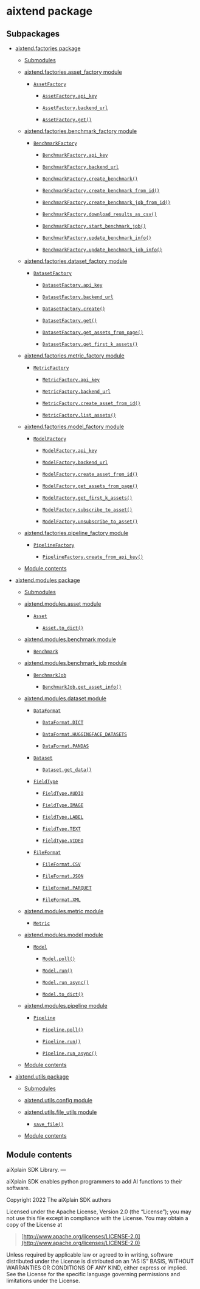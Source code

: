 # aixtend package

## Subpackages


* [aixtend.factories package](aixtend.factories.md)


    * [Submodules](aixtend.factories.md#submodules)


    * [aixtend.factories.asset_factory module](aixtend.factories.md#module-aixtend.factories.asset_factory)


        * [`AssetFactory`](aixtend.factories.md#aixtend.factories.asset_factory.AssetFactory)


            * [`AssetFactory.api_key`](aixtend.factories.md#aixtend.factories.asset_factory.AssetFactory.api_key)


            * [`AssetFactory.backend_url`](aixtend.factories.md#aixtend.factories.asset_factory.AssetFactory.backend_url)


            * [`AssetFactory.get()`](aixtend.factories.md#aixtend.factories.asset_factory.AssetFactory.get)


    * [aixtend.factories.benchmark_factory module](aixtend.factories.md#module-aixtend.factories.benchmark_factory)


        * [`BenchmarkFactory`](aixtend.factories.md#aixtend.factories.benchmark_factory.BenchmarkFactory)


            * [`BenchmarkFactory.api_key`](aixtend.factories.md#aixtend.factories.benchmark_factory.BenchmarkFactory.api_key)


            * [`BenchmarkFactory.backend_url`](aixtend.factories.md#aixtend.factories.benchmark_factory.BenchmarkFactory.backend_url)


            * [`BenchmarkFactory.create_benchmark()`](aixtend.factories.md#aixtend.factories.benchmark_factory.BenchmarkFactory.create_benchmark)


            * [`BenchmarkFactory.create_benchmark_from_id()`](aixtend.factories.md#aixtend.factories.benchmark_factory.BenchmarkFactory.create_benchmark_from_id)


            * [`BenchmarkFactory.create_benchmark_job_from_id()`](aixtend.factories.md#aixtend.factories.benchmark_factory.BenchmarkFactory.create_benchmark_job_from_id)


            * [`BenchmarkFactory.download_results_as_csv()`](aixtend.factories.md#aixtend.factories.benchmark_factory.BenchmarkFactory.download_results_as_csv)


            * [`BenchmarkFactory.start_benchmark_job()`](aixtend.factories.md#aixtend.factories.benchmark_factory.BenchmarkFactory.start_benchmark_job)


            * [`BenchmarkFactory.update_benchmark_info()`](aixtend.factories.md#aixtend.factories.benchmark_factory.BenchmarkFactory.update_benchmark_info)


            * [`BenchmarkFactory.update_benchmark_job_info()`](aixtend.factories.md#aixtend.factories.benchmark_factory.BenchmarkFactory.update_benchmark_job_info)


    * [aixtend.factories.dataset_factory module](aixtend.factories.md#module-aixtend.factories.dataset_factory)


        * [`DatasetFactory`](aixtend.factories.md#aixtend.factories.dataset_factory.DatasetFactory)


            * [`DatasetFactory.api_key`](aixtend.factories.md#aixtend.factories.dataset_factory.DatasetFactory.api_key)


            * [`DatasetFactory.backend_url`](aixtend.factories.md#aixtend.factories.dataset_factory.DatasetFactory.backend_url)


            * [`DatasetFactory.create()`](aixtend.factories.md#aixtend.factories.dataset_factory.DatasetFactory.create)


            * [`DatasetFactory.get()`](aixtend.factories.md#aixtend.factories.dataset_factory.DatasetFactory.get)


            * [`DatasetFactory.get_assets_from_page()`](aixtend.factories.md#aixtend.factories.dataset_factory.DatasetFactory.get_assets_from_page)


            * [`DatasetFactory.get_first_k_assets()`](aixtend.factories.md#aixtend.factories.dataset_factory.DatasetFactory.get_first_k_assets)


    * [aixtend.factories.metric_factory module](aixtend.factories.md#module-aixtend.factories.metric_factory)


        * [`MetricFactory`](aixtend.factories.md#aixtend.factories.metric_factory.MetricFactory)


            * [`MetricFactory.api_key`](aixtend.factories.md#aixtend.factories.metric_factory.MetricFactory.api_key)


            * [`MetricFactory.backend_url`](aixtend.factories.md#aixtend.factories.metric_factory.MetricFactory.backend_url)


            * [`MetricFactory.create_asset_from_id()`](aixtend.factories.md#aixtend.factories.metric_factory.MetricFactory.create_asset_from_id)


            * [`MetricFactory.list_assets()`](aixtend.factories.md#aixtend.factories.metric_factory.MetricFactory.list_assets)


    * [aixtend.factories.model_factory module](aixtend.factories.md#module-aixtend.factories.model_factory)


        * [`ModelFactory`](aixtend.factories.md#aixtend.factories.model_factory.ModelFactory)


            * [`ModelFactory.api_key`](aixtend.factories.md#aixtend.factories.model_factory.ModelFactory.api_key)


            * [`ModelFactory.backend_url`](aixtend.factories.md#aixtend.factories.model_factory.ModelFactory.backend_url)


            * [`ModelFactory.create_asset_from_id()`](aixtend.factories.md#aixtend.factories.model_factory.ModelFactory.create_asset_from_id)


            * [`ModelFactory.get_assets_from_page()`](aixtend.factories.md#aixtend.factories.model_factory.ModelFactory.get_assets_from_page)


            * [`ModelFactory.get_first_k_assets()`](aixtend.factories.md#aixtend.factories.model_factory.ModelFactory.get_first_k_assets)


            * [`ModelFactory.subscribe_to_asset()`](aixtend.factories.md#aixtend.factories.model_factory.ModelFactory.subscribe_to_asset)


            * [`ModelFactory.unsubscribe_to_asset()`](aixtend.factories.md#aixtend.factories.model_factory.ModelFactory.unsubscribe_to_asset)


    * [aixtend.factories.pipeline_factory module](aixtend.factories.md#module-aixtend.factories.pipeline_factory)


        * [`PipelineFactory`](aixtend.factories.md#aixtend.factories.pipeline_factory.PipelineFactory)


            * [`PipelineFactory.create_from_api_key()`](aixtend.factories.md#aixtend.factories.pipeline_factory.PipelineFactory.create_from_api_key)


    * [Module contents](aixtend.factories.md#module-aixtend.factories)


* [aixtend.modules package](aixtend.modules.md)


    * [Submodules](aixtend.modules.md#submodules)


    * [aixtend.modules.asset module](aixtend.modules.md#module-aixtend.modules.asset)


        * [`Asset`](aixtend.modules.md#aixtend.modules.asset.Asset)


            * [`Asset.to_dict()`](aixtend.modules.md#aixtend.modules.asset.Asset.to_dict)


    * [aixtend.modules.benchmark module](aixtend.modules.md#module-aixtend.modules.benchmark)


        * [`Benchmark`](aixtend.modules.md#aixtend.modules.benchmark.Benchmark)


    * [aixtend.modules.benchmark_job module](aixtend.modules.md#module-aixtend.modules.benchmark_job)


        * [`BenchmarkJob`](aixtend.modules.md#aixtend.modules.benchmark_job.BenchmarkJob)


            * [`BenchmarkJob.get_asset_info()`](aixtend.modules.md#aixtend.modules.benchmark_job.BenchmarkJob.get_asset_info)


    * [aixtend.modules.dataset module](aixtend.modules.md#module-aixtend.modules.dataset)


        * [`DataFormat`](aixtend.modules.md#aixtend.modules.dataset.DataFormat)


            * [`DataFormat.DICT`](aixtend.modules.md#aixtend.modules.dataset.DataFormat.DICT)


            * [`DataFormat.HUGGINGFACE_DATASETS`](aixtend.modules.md#aixtend.modules.dataset.DataFormat.HUGGINGFACE_DATASETS)


            * [`DataFormat.PANDAS`](aixtend.modules.md#aixtend.modules.dataset.DataFormat.PANDAS)


        * [`Dataset`](aixtend.modules.md#aixtend.modules.dataset.Dataset)


            * [`Dataset.get_data()`](aixtend.modules.md#aixtend.modules.dataset.Dataset.get_data)


        * [`FieldType`](aixtend.modules.md#aixtend.modules.dataset.FieldType)


            * [`FieldType.AUDIO`](aixtend.modules.md#aixtend.modules.dataset.FieldType.AUDIO)


            * [`FieldType.IMAGE`](aixtend.modules.md#aixtend.modules.dataset.FieldType.IMAGE)


            * [`FieldType.LABEL`](aixtend.modules.md#aixtend.modules.dataset.FieldType.LABEL)


            * [`FieldType.TEXT`](aixtend.modules.md#aixtend.modules.dataset.FieldType.TEXT)


            * [`FieldType.VIDEO`](aixtend.modules.md#aixtend.modules.dataset.FieldType.VIDEO)


        * [`FileFormat`](aixtend.modules.md#aixtend.modules.dataset.FileFormat)


            * [`FileFormat.CSV`](aixtend.modules.md#aixtend.modules.dataset.FileFormat.CSV)


            * [`FileFormat.JSON`](aixtend.modules.md#aixtend.modules.dataset.FileFormat.JSON)


            * [`FileFormat.PARQUET`](aixtend.modules.md#aixtend.modules.dataset.FileFormat.PARQUET)


            * [`FileFormat.XML`](aixtend.modules.md#aixtend.modules.dataset.FileFormat.XML)


    * [aixtend.modules.metric module](aixtend.modules.md#module-aixtend.modules.metric)


        * [`Metric`](aixtend.modules.md#aixtend.modules.metric.Metric)


    * [aixtend.modules.model module](aixtend.modules.md#module-aixtend.modules.model)


        * [`Model`](aixtend.modules.md#aixtend.modules.model.Model)


            * [`Model.poll()`](aixtend.modules.md#aixtend.modules.model.Model.poll)


            * [`Model.run()`](aixtend.modules.md#aixtend.modules.model.Model.run)


            * [`Model.run_async()`](aixtend.modules.md#aixtend.modules.model.Model.run_async)


            * [`Model.to_dict()`](aixtend.modules.md#aixtend.modules.model.Model.to_dict)


    * [aixtend.modules.pipeline module](aixtend.modules.md#module-aixtend.modules.pipeline)


        * [`Pipeline`](aixtend.modules.md#aixtend.modules.pipeline.Pipeline)


            * [`Pipeline.poll()`](aixtend.modules.md#aixtend.modules.pipeline.Pipeline.poll)


            * [`Pipeline.run()`](aixtend.modules.md#aixtend.modules.pipeline.Pipeline.run)


            * [`Pipeline.run_async()`](aixtend.modules.md#aixtend.modules.pipeline.Pipeline.run_async)


    * [Module contents](aixtend.modules.md#module-aixtend.modules)


* [aixtend.utils package](aixtend.utils.md)


    * [Submodules](aixtend.utils.md#submodules)


    * [aixtend.utils.config module](aixtend.utils.md#module-aixtend.utils.config)


    * [aixtend.utils.file_utils module](aixtend.utils.md#module-aixtend.utils.file_utils)


        * [`save_file()`](aixtend.utils.md#aixtend.utils.file_utils.save_file)


    * [Module contents](aixtend.utils.md#module-aixtend.utils)


## Module contents

aiXplain SDK Library.
—

aiXplain SDK enables python programmers to add AI functions
to their software.

Copyright 2022 The aiXplain SDK authors

Licensed under the Apache License, Version 2.0 (the “License”);
you may not use this file except in compliance with the License.
You may obtain a copy of the License at

> [http://www.apache.org/licenses/LICENSE-2.0](http://www.apache.org/licenses/LICENSE-2.0)

Unless required by applicable law or agreed to in writing, software
distributed under the License is distributed on an “AS IS” BASIS,
WITHOUT WARRANTIES OR CONDITIONS OF ANY KIND, either express or implied.
See the License for the specific language governing permissions and
limitations under the License.
